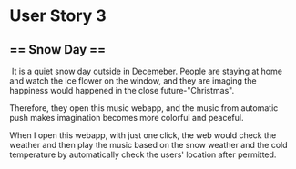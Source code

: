 # User Story 3
## == Snow Day ==

​	It is a quiet snow day outside in Decemeber. People are staying at home and watch the ice flower on the window, and they are imaging the happiness would happened in the close future-"Christmas".

Therefore, they open this music webapp, and the music from automatic push makes imagination becomes more colorful and peaceful.

When I open this webapp, with just one click, the web would check the weather and then play the music based on the snow weather and the cold temperature by automatically check the users' location after permitted.
